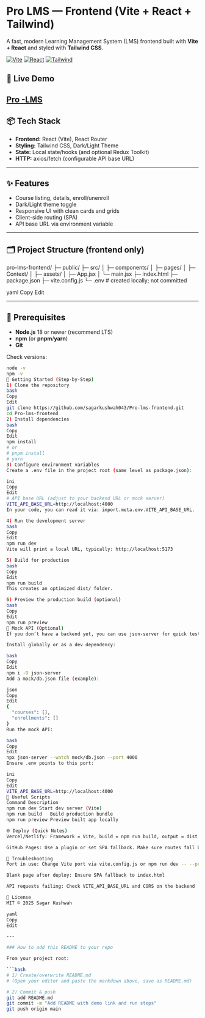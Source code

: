 # Pro LMS — Frontend (Vite + React + Tailwind)

A fast, modern Learning Management System (LMS) frontend built with **Vite + React** and styled with **Tailwind CSS**.

[![Vite](https://img.shields.io/badge/Vite-frontend-blue)]()
[![React](https://img.shields.io/badge/React-18+-61DAFB)]()
[![Tailwind](https://img.shields.io/badge/TailwindCSS-3.x-38B2AC)]()

## 🚀 Live Demo
[Pro -LMS ](https://pro-lms-frontend.vercel.app)
---

## 📦 Tech Stack
- **Frontend:** React (Vite), React Router
- **Styling:** Tailwind CSS, Dark/Light Theme
- **State:** Local state/hooks (and optional Redux Toolkit)
- **HTTP:** axios/fetch (configurable API base URL)

---

## ✨ Features
- Course listing, details, enroll/unenroll
- Dark/Light theme toggle
- Responsive UI with clean cards and grids
- Client-side routing (SPA)
- API base URL via environment variable

---

## 🗂️ Project Structure (frontend only)
pro-lms-frontend/
├─ public/
├─ src/
│ ├─ components/
│ ├─ pages/
│ ├─ Context/
│ ├─ assets/
│ ├─ App.jsx
│ └─ main.jsx
├─ index.html
├─ package.json
├─ vite.config.js
└─ .env # created locally; not committed

yaml
Copy
Edit

---

## 🧰 Prerequisites
- **Node.js** 18 or newer (recommend LTS)
- **npm** (or **pnpm**/**yarn**)
- **Git**

Check versions:
```bash
node -v
npm -v
🏁 Getting Started (Step-by-Step)
1) Clone the repository
bash
Copy
Edit
git clone https://github.com/sagarkushwah043/Pro-lms-frontend.git
cd Pro-lms-frontend
2) Install dependencies
bash
Copy
Edit
npm install
# or
# pnpm install
# yarn
3) Configure environment variables
Create a .env file in the project root (same level as package.json):

ini
Copy
Edit
# API base URL (adjust to your backend URL or mock server)
VITE_API_BASE_URL=http://localhost:4000
In your code, you can read it via: import.meta.env.VITE_API_BASE_URL.

4) Run the development server
bash
Copy
Edit
npm run dev
Vite will print a local URL, typically: http://localhost:5173

5) Build for production
bash
Copy
Edit
npm run build
This creates an optimized dist/ folder.

6) Preview the production build (optional)
bash
Copy
Edit
npm run preview
🔌 Mock API (Optional)
If you don’t have a backend yet, you can use json-server for quick testing.

Install globally or as a dev dependency:

bash
Copy
Edit
npm i -D json-server
Add a mock/db.json file (example):

json
Copy
Edit
{
  "courses": [],
  "enrollments": []
}
Run the mock API:

bash
Copy
Edit
npx json-server --watch mock/db.json --port 4000
Ensure .env points to this port:

ini
Copy
Edit
VITE_API_BASE_URL=http://localhost:4000
🧪 Useful Scripts
Command	Description
npm run dev	Start dev server (Vite)
npm run build	Build production bundle
npm run preview	Preview built app locally

🌐 Deploy (Quick Notes)
Vercel/Netlify: Framework = Vite, build = npm run build, output = dist

GitHub Pages: Use a plugin or set SPA fallback. Make sure routes fall back to index.html.

🐞 Troubleshooting
Port in use: Change Vite port via vite.config.js or npm run dev -- --port 5174

Blank page after deploy: Ensure SPA fallback to index.html

API requests failing: Check VITE_API_BASE_URL and CORS on the backend

📜 License
MIT © 2025 Sagar Kushwah

yaml
Copy
Edit

---

### How to add this README to your repo

From your project root:

```bash
# 1) Create/overwrite README.md
# (Open your editor and paste the markdown above, save as README.md)

# 2) Commit & push
git add README.md
git commit -m "Add README with demo link and run steps"
git push origin main
